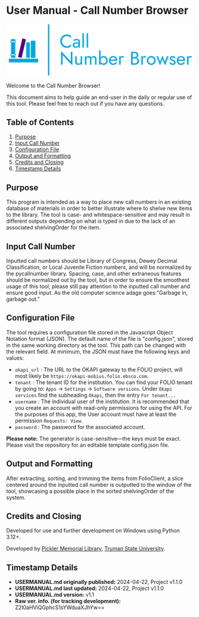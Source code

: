 # User Manual - Call Number Browser

<div align="center">
    <img src="images/logo-no-background.png"
    width="500px"
    alt="CNB Logo by github@jaq-lagnirac">
</div>

Welcome to the Call Number Browser!

This document aims to help guide an end-user in the daily or regular use of
this tool. Please feel free to reach out if you have any questions.

## Table of Contents

1. [Purpose](#purpose)
1. [Input Call Number](#input-call-number)
1. [Configuration File](#configuration-file)
1. [Output and Formatting](#output-and-formatting)
1. [Credits and Closing](#credits-and-closing)
1. [Timestamp Details](#timestamp-details)

## Purpose

This program is intended as a way to place new call numbers in an existing
database of materials in order to better illustrate where to shelve new items
to the library. The tool is case- and whitespace-sensitive and may result in
different outputs depending on what is typed in due to the lack of an
associated shelvingOrder for the item.

## Input Call Number

Inputted call numbers should be Library of Congress, Dewey Decimal
Classification, or Local Juvenile Fiction numbers, and will be normalized by
the pycallnumber library. Spacing, case, and other extraneous features should
be normalized out by the tool, but in order to ensure the smoothest usage of
this tool, please still pay attention to the inputted call number and ensure
good input. As the old computer science adage goes:"Garbage in, garbage out."

## Configuration File

The tool requires a configuration file stored in the Javascript Object Notation
format (JSON). The default name of the file is "config.json", stored in the
same working directory as the tool. This path can be changed with the relevant
field. At minimum, the JSON must have the following keys and values:
- `okapi_url` : The URL to the OKAPI gateway to the FOLIO project,
    will most likely be `https://okapi-mobius.folio.ebsco.com`.
- `tenant` : The tenant ID for the institution. You can find your FOLIO tenant
    by going to: `Apps` &rarr; `Settings` &rarr; `Software versions`. Under
    `Okapi services` find the subheading `Okapi`, then the entry
    `For tenant...`
- `username` : The individual user of the institution. It is recommended that
    you create an account with read-only permissions for using the API. For
    the purposes of this app, the User account must have at least the
    permission `Requests: View`.
- `password` : The password for the associated account.

**Please note:** The generator is case-sensitive&mdash;the keys must be exact.
Please visit the repository for an editable template config.json file.

## Output and Formatting

After extracting, sorting, and trimming the items from FolioClient, a slice
centered around the inputted call number is outputted to the window of the
tool, showcasing a possible place in the sorted shelvingOrder of the system.

## Credits and Closing

Developed for use and further development on Windows using Python 3.12+.

Developed by [Pickler Memorial Library](https://library.truman.edu/),
[Truman State University](https://www.truman.edu/).

## Timestamp Details

- **USERMANUAL.md originally published:** 2024-04-22, Project v1.1.0
- **USERMANUAL.md last updated:** 2024-04-22, Project v1.1.0
- **USERMANUAL.md version:** v1.1
- **Raw ver. info. (for tracking development):** Z2l0aHViQGphcS1sYWduaXJhYw==